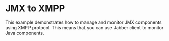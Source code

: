 JMX to XMPP
====
This example demonstrates how to manage and monitor JMX components using XMPP protocol. This means that you can use Jabber client to monitor Java components.
